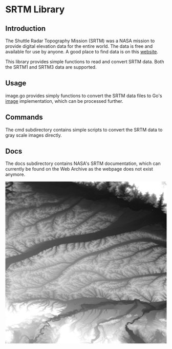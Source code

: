 # SRTM Library

## Introduction

The Shuttle Radar Topography Mission (SRTM) was a NASA mission to provide digital elevation data for the entire world.
The data is free and available for use by anyone.
A good place to find data is on this [website](http://viewfinderpanoramas.org/dem3.html).


This library provides simple functions to read and convert SRTM data.
Both the SRTM1 and SRTM3 data are supported.

## Usage

image.go provides simply functions to convert the SRTM data files to Go's [image](https://pkg.go.dev/image) implementation,
which can be processed further.

## Commands

The cmd subdirectory contains simple scripts to convert the SRTM data to gray scale images directly.

## Docs

The docs subdirectory contains NASA's SRTM documentation, which can currently be found on the Web Archive as the webpage does not exist anymore.

![Employee data](example_N48E12.jpg?raw=true "Example data from N48E12 showing the large river valleys of the Danube, Isar and Inn.")
